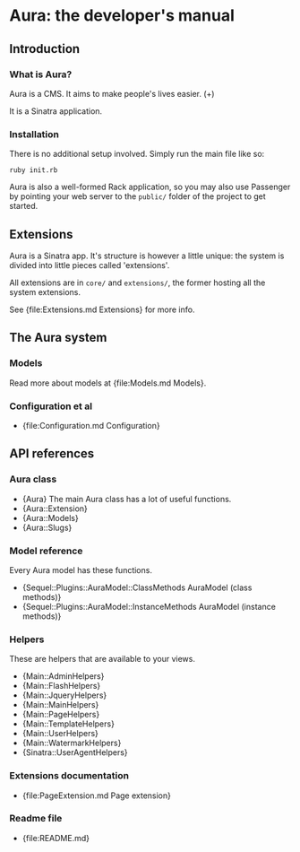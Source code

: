 # Aura: the developer's manual

## Introduction

### What is Aura?

Aura is a CMS. It aims to make people's lives easier. (+)

It is a Sinatra application.

### Installation

There is no additional setup involved. Simply run the main file like so:

    ruby init.rb

Aura is also a well-formed Rack application, so you may also use Passenger by
pointing your web server to the `public/` folder of the project to get started.

## Extensions

Aura is a Sinatra app. It's structure is however a little unique: the
system is divided into little pieces called 'extensions'.

All extensions are in `core/` and `extensions/`, the former hosting
all the system extensions.

See {file:Extensions.md Extensions} for more info.

## The Aura system

### Models

Read more about models at {file:Models.md Models}.

### Configuration et al

- {file:Configuration.md Configuration}

## API references

### Aura class

- {Aura} The main Aura class has a lot of useful functions.
- {Aura::Extension}
- {Aura::Models}
- {Aura::Slugs}

### Model reference

Every Aura model has these functions.

- {Sequel::Plugins::AuraModel::ClassMethods AuraModel (class methods)}
- {Sequel::Plugins::AuraModel::InstanceMethods AuraModel (instance methods)}

### Helpers

These are helpers that are available to your views.

- {Main::AdminHelpers}
- {Main::FlashHelpers}
- {Main::JqueryHelpers}
- {Main::MainHelpers}
- {Main::PageHelpers}
- {Main::TemplateHelpers}
- {Main::UserHelpers}
- {Main::WatermarkHelpers}
- {Sinatra::UserAgentHelpers}

### Extensions documentation

- {file:PageExtension.md Page extension}

### Readme file

- {file:README.md}
